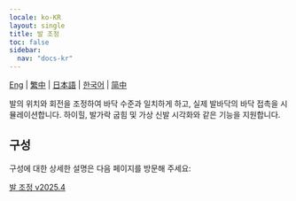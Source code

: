```yaml
---
locale: ko-KR
layout: single
title: 발 조정
toc: false
sidebar:
  nav: "docs-kr"
---
```

[Eng](/dancexr/features/feet_adjustment.md) | [繁中](/tw/dancexr/features/feet_adjustment.md) | [日本語](/jp/dancexr/features/feet_adjustment.md) | [한국어](/kr/dancexr/features/feet_adjustment.md) | [简中](/zh/dancexr/features/feet_adjustment.md)

발의 위치와 회전을 조정하여 바닥 수준과 일치하게 하고, 실제 발바닥의 바닥 접촉을 시뮬레이션합니다. 하이힐, 발가락 굽힘 및 가상 신발 시각화와 같은 기능을 지원합니다.

## 구성

구성에 대한 상세한 설명은 다음 페이지를 방문해 주세요:

[발 조정 v2025.4](/dancexr/menu/2025.4/actor/feet_adjustment)